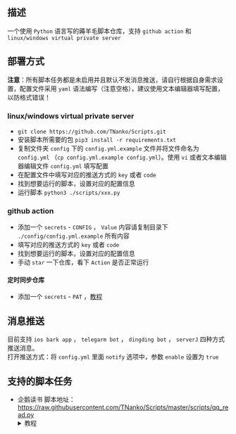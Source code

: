 ## 描述
一个使用 `Python` 语言写的薅羊毛脚本仓库，支持 `github action` 和 `linux/windows virtual private server` 

## 部署方式
**注意**：所有脚本任务都是未启用并且默认不发消息推送，请自行根据自身需求设置，配置文件采用 `yaml` 语法编写（注意空格），建议使用文本编辑器填写配置，以防格式错误！  
### linux/windows virtual private server
* `git clone https://github.com/TNanko/Scripts.git`
* 安装脚本所需要的包 `pip3 install -r requirements.txt`
* 复制文件夹 `config` 下的 `config.yml.example` 文件并将文件命名为 `config.yml` （`cp config.yml.example config.yml`）。使用 `vi` 或者文本编辑器编辑文件 `config.yml` 填写配置  
* 在配置文件中填写对应的推送方式的 `key` 或者 `code`  
* 找到想要运行的脚本，设置对应的配置信息  
* 运行脚本 `python3 ./scripts/xxx.py`

### github action
* 添加一个 `secrets` - `CONFIG` ， `Value` 内容请复制目录下 `./config/config.yml.example` 所有内容  
* 填写对应的推送方式的 `key` 或者 `code`  
* 找到想要运行的脚本，设置对应的配置信息
* 手动 `star` 一下仓库，看下 `Action` 是否正常运行
#### 定时同步仓库
* 添加一个 `secrets` - `PAT` ，[教程](https://www.jianshu.com/p/bb82b3ad1d11)

## 消息推送
目前支持 `ios bark app` ， `telegarm bot` ， `dingding bot` ， `serverJ` 四种方式推送消息。    
打开推送方式：将 `config.yml` 里面 `notify` 选项中，参数 `enable` 设置为 `true`    

## 支持的脚本任务
* 企鹅读书 脚本地址：https://raw.githubusercontent.com/TNanko/Scripts/master/scripts/qq_read.py
  <details>
  <summary>教程</summary>
  进入脚本地址 https://raw.githubusercontent.com/TNanko/Scripts/master/scripts/qq_read.py 获取参数，然后根据 https://raw.githubusercontent.com/TNanko/Scripts/master/config/config.yml.example 将参数填入对应的位置并且配置其他设置。
  </details>